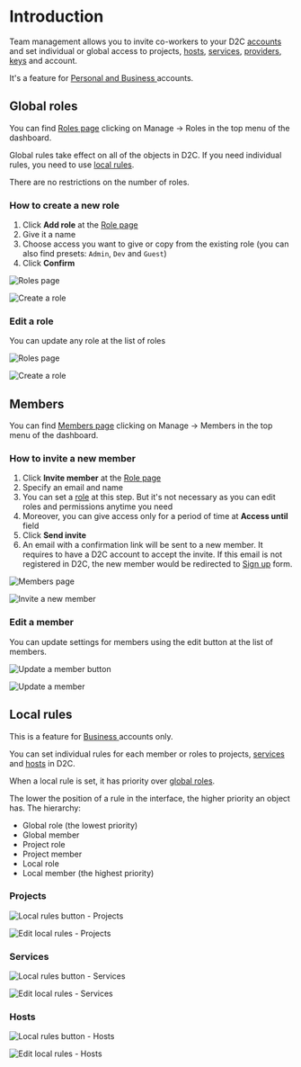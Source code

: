 # Introduction

Team management allows you to invite co-workers to your D2C [accounts](/account/multiple-accounts) and set individual or global access to projects, [hosts](/hosts/hosts/), [services](/services/services/), [providers](/providers/cloud-providers/), [keys](/platform/ssh-sftp/) and account.

It's a feature for [Personal and Business ](/account/plan) accounts.

## Global roles

You can find [Roles page](https://panel.d2c.io/account/roles) clicking on Manage → Roles in the top menu of the dashboard.

Global rules take effect on all of the objects in D2C. If you need individual rules, you need to use [local rules](/account/team-management/#local-rules).

There are no restrictions on the number of roles.

### How to create a new role

1. Click **Add role** at the [Role page](https://panel.d2c.io/account/roles)
2. Give it a name
3. Choose access you want to give or copy from the existing role (you can also find presets: `Admin`, `Dev` and `Guest`)
4. Click **Confirm**

![Roles page](../img/new_interface/roles_page.png)

![Create a role](../img/new_interface/creating_new_role.png)

### Edit a role

You can update any role at the list of roles

![Roles page](../img/new_interface/edit_role_button.png)

![Create a role](../img/new_interface/edit_role.png)

## Members

You can find [Members page](https://panel.d2c.io/account/members) clicking on Manage → Members in the top menu of the dashboard.

### How to invite a new member

1. Click **Invite member** at the [Role page](https://panel.d2c.io/account/members)
2. Specify an email and name
3. You can set a [role](/account/team-management/#roles) at this step. But it's not necessary as you can edit roles and permissions anytime you need
4. Moreover, you can give access only for a period of time at **Access until** field
5. Click **Send invite**
6. An email with a confirmation link will be sent to a new member. It requires to have a D2C account to accept the invite. If this email is not registered in D2C, the new member would be redirected to [Sign up](https://panel.d2c.io/user/register) form.

![Members page](../img/new_interface/members_page.png)

![Invite a new member](../img/new_interface/inviting_new_member.png)

### Edit a member

You can update settings for members using the edit button at the list of members.

![Update a member button](../img/new_interface/update_member_button.png)

![Update a member](../img/new_interface/update_member.png)

## Local rules

This is a feature for [Business ](/account/plan) accounts only.

You can set individual rules for each member or roles to projects, [services](/services/services/) and [hosts](/hosts/hosts/) in D2C.

When a local rule is set, it has priority over [global roles](/account/team-management/#global-roles).

The lower the position of a rule in the interface, the higher priority an object has. The hierarchy:

- Global role (the lowest priority)
- Global member
- Project role
- Project member
- Local role
- Local member (the highest priority)

### Projects

![Local rules button - Projects](../img/new_interface/project_local_rules_button.png)

![Edit local rules - Projects](../img/new_interface/edit_local_rules_project.png)

### Services

![Local rules button - Services](../img/new_interface/service_local_rules_button.png)

![Edit local rules - Services](../img/new_interface/edit_local_rules_service.png)

### Hosts

![Local rules button - Hosts](../img/new_interface/host_local_rules_button.png)

![Edit local rules - Hosts](../img/new_interface/edit_local_rules_host.png)
